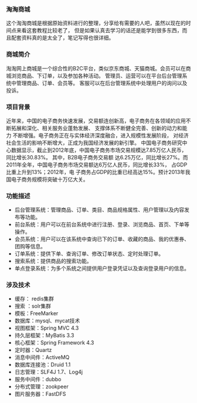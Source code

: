 ### 淘淘商城
这个淘淘商城是根据原始资料进行的整理，分享给有需要的人吧，虽然以现在的时间点来看这套教程比较老了，
但是如果认真去学习的话还是能学到很多东西，而且配套资料真的是太全了，笔记写得也很详细。

### 商城简介
淘淘网上商城是一个综合性的B2C平台，类似京东商城、天猫商城。会员可以在商城浏览商品、下订单，以及参加各种活动。
管理员、运营可以在平台后台管理系统中管理商品、订单、会员等。
客服可以在后台管理系统中处理用户的询问以及投诉。

### 项目背景
近年来，中国的电子商务快速发展，交易额连创新高，电子商务在各领域的应用不断拓展和深化、相关服务业蓬勃发展、
支撑体系不断健全完善、创新的动力和能力 不断增强。电子商务正在与实体经济深度融合，进入规模性发展阶段，
对经济社会生活的影响不断增大，正成为我国经济发展的新引擎。
中国电子商务研究中心数据显示，截止到2012年底，中国电子商务市场交易规模达7.85万亿人民币，同比增长30.83%。
其中，B2B电子商务交易额 达6.25万亿，同比增长27%。而2011年全年，中国电子商务市场交易额达6万亿人民币，同比增长33%，
占GDP比重上升到13%；2012年，电 子商务占GDP的比重已经高达15%。预计2013年我国电子商务规模将突破十万亿大关。

### 功能描述
- 后台管理系统：管理商品、订单、类目、商品规格属性、用户管理以及内容发布等功能。
- 前台系统：用户可以在前台系统中进行注册、登录、浏览商品、首页、下单等操作。
- 会员系统：用户可以在该系统中查询已下的订单、收藏的商品、我的优惠券、团购等信息。
- 订单系统：提供下单、查询订单、修改订单状态、定时处理订单。
- 搜索系统：提供商品的搜索功能。
- 单点登录系统：为多个系统之间提供用户登录凭证以及查询登录用户的信息。

### 涉及技术
- 缓存： redis集群
- 搜索 ：solr集群
- 模板：FreeMarker
- 数据库：mysql、mycat技术
- 视图框架：Spring MVC 4.3
- 持久层框架：MyBatis 3.3
- 核心框架：Spring Framework 4.3
- 定时器：Quartz
- 消息中间件：ActiveMQ
- 数据库连接池：Druid 1.1
- 日志管理：SLF4J 1.7、Log4j
- 服务中间件：dubbo
- 分布式管理：zookpeer
- 图片服务器：FastDFS
